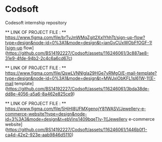 # Codsoft
Codesoft internship repository


** LINK OF PROJECT FILE : ** https://www.figma.com/file/brTvJmWMqZgit2XxlYhhTt/sign-up-flow?type=design&node-id=0%3A1&mode=design&t=ianGvCUxWObFfOGF-1![sign-up flow]
(https://github.com/BS14192227/Codsoft/assets/116246061/3c887ae8-31e9-4fde-94b2-2c4c6a6cd67c)


** LINK OF PROJECT FILE : ** https://www.figma.com/file/QswLVNNlgla29HGe7yRMgO/E-mail-template?type=design&node-id=0%3A1&mode=design&t=MWJxiObKFL1sI61W-1![E-mail template]
(https://github.com/BS14192227/Codsoft/assets/116246061/3bda38de-dd8e-4056-a5a6-8a462e825ce9)


** LINK OF PROJECT FILE : ** https://www.figma.com/file/5HjHI8UFMXgenojY81WASV/Jewellery-e-commerce-website?type=design&node-id=3%3A3&mode=design&t=ebVins1409bqeTIv-1![Jewellery e-commerce website] 
(https://github.com/BS14192227/Codsoft/assets/116246061/1446b0f1-ca4d-42e2-923e-aab9846d5110)




